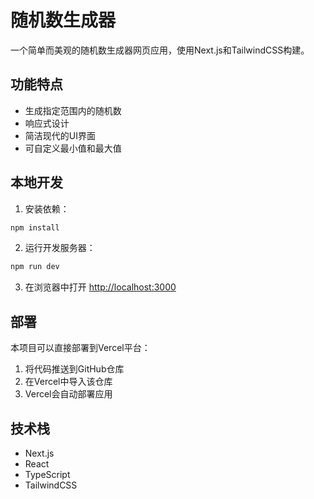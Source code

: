 # 随机数生成器

一个简单而美观的随机数生成器网页应用，使用Next.js和TailwindCSS构建。

## 功能特点

- 生成指定范围内的随机数
- 响应式设计
- 简洁现代的UI界面
- 可自定义最小值和最大值

## 本地开发

1. 安装依赖：
```bash
npm install
```

2. 运行开发服务器：
```bash
npm run dev
```

3. 在浏览器中打开 [http://localhost:3000](http://localhost:3000)

## 部署

本项目可以直接部署到Vercel平台：

1. 将代码推送到GitHub仓库
2. 在Vercel中导入该仓库
3. Vercel会自动部署应用

## 技术栈

- Next.js
- React
- TypeScript
- TailwindCSS
